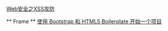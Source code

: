 [Web安全之XSS攻防](http://caibaojian.com/xss.html)

** Frame **
[使用 Bootstrap 和 HTML5 Boilerplate 开始一个项目](http://www.cnblogs.com/xyzhanjiang/p/3790646.html)
